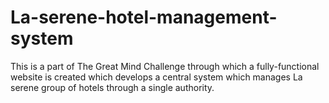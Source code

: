 # La-serene-hotel-management-system
This is a part of The Great Mind Challenge through which a fully-functional website is created which develops a central system which manages La serene group of hotels through a single authority.
